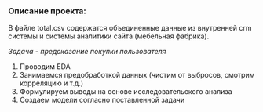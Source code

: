 ### Описание проекта:

В файле total.csv содержатся объединенные данные из
внутренней crm системы и системы аналитики сайта (мебельная фабрика).

_Задача - предсказание покупки пользователя_
1. Проводим EDA
2. Занимаемся предобработкой данных (чистим от выбросов,
смотрим корреляцию и т.д.)
3. Формулируем выводы на основе исследовательского анализа
4. Создаем модели согласно поставленной задачи
